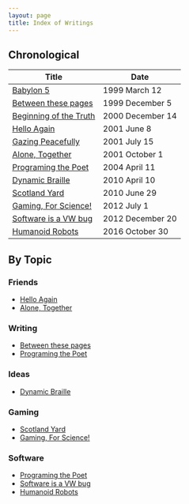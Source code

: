 ```yaml
---
layout: page
title: Index of Writings
---
```


## Chronological

Title                 | Date
 -------------------- |-------
 [Babylon 5](1999-03-12-babylon-5) | 1999 March 12
 [Between these pages](1999-12-05-between-these-pages) | 1999 December 5
 [Beginning of the Truth](2000-12-14-beginning-of-the-truth) | 2000 December 14
 [Hello Again](2001-06-08-hello-again) | 2001 June 8
 [Gazing Peacefully](2001-07-15-gazing-peacefully) | 2001 July 15 
 [Alone, Together](2001-10-01-alone,-together) | 2001 October 1 
 [Programing the Poet](2004-04-11-programing-the-poet) | 2004 April 11
 [Dynamic Braille](2010-04-10-dynamic-braille) | 2010 April 10
 [Scotland Yard](2010-06-29-scotland-yard) | 2010 June 29
 [Gaming, For Science!](2012-07-01-gaming-for-science) | 2012 July 1
 [Software is a VW bug](2012-12-20-software-vw) | 2012 December 20
 [Humanoid Robots](2016-10-30-Humanoid-Robots) | 2016 October 30
 
## By Topic

### Friends
- [Hello Again](2001-06-08-hello-again)
- [Alone, Together](2001-10-01-alone,-together)

### Writing
- [Between these pages](1999-12-05-between-these-pages)
- [Programing the Poet](2004-04-11-programing-the-poet)

### Ideas
- [Dynamic Braille](2010-04-10-dynamic-braille)

### Gaming
- [Scotland Yard](2010-06-29-scotland-yard)
- [Gaming, For Science!](2012-07-01-gaming-for-science)

### Software
- [Programing the Poet](2004-04-11-programing-the-poet)
- [Software is a VW bug](2012-12-20-software-vw)
- [Humanoid Robots](2016-10-30-Humanoid-Robots)
